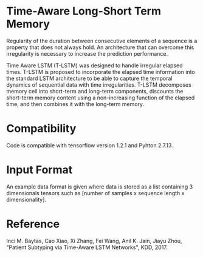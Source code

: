 # Time-Aware Long-Short Term Memory
Regularity of the duration between consecutive elements of a sequence is a property that does not always hold. An architecture that can overcome this irregularity is necessary to increase the prediction performance.

Time Aware LSTM (T-LSTM) was designed to handle irregular elapsed times. T-LSTM is proposed to incorporate the elapsed time
information into the standard LSTM architecture to be able to capture the temporal dynamics of sequential data with time irregularities. T-LSTM decomposes memory cell into short-term and long-term components, discounts the short-term memory content using a non-increasing function of the elapsed time, and then combines it with the long-term memory.

# Compatibility
Code is compatible with tensorflow version 1.2.1 and Pyhton 2.7.13.

# Input Format
An example data format is given where data is stored as a list containing 3 dimensionals tensors such as [number of samples x sequence length x dimensionality].

# Reference
Inci M. Baytas, Cao Xiao, Xi Zhang, Fei Wang, Anil K. Jain, Jiayu Zhou, "Patient Subtyping via Time-Aware LSTM Networks", KDD, 2017.
